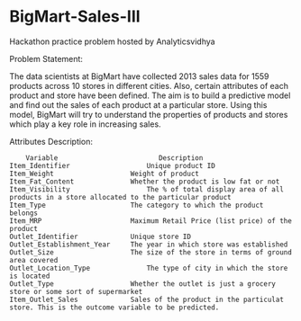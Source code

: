 # BigMart-Sales-III
Hackathon practice problem hosted by Analyticsvidhya

Problem Statement:

The data scientists at BigMart have collected 2013 sales data for 1559 products across 10 stores in different cities. Also, certain attributes of each product and store have been defined. The aim is to build a predictive model and find out the sales of each product at a particular store.
Using this model, BigMart will try to understand the properties of products and stores which play a key role in increasing sales.

Attributes Description:

        Variable	                     Description
    Item_Identifier	                  Unique product ID
    Item_Weight	                  Weight of product
    Item_Fat_Content	          Whether the product is low fat or not
    Item_Visibility	                  The % of total display area of all products in a store allocated to the particular product
    Item_Type	                  The category to which the product belongs
    Item_MRP	                  Maximum Retail Price (list price) of the product
    Outlet_Identifier	          Unique store ID
    Outlet_Establishment_Year	  The year in which store was established
    Outlet_Size	                  The size of the store in terms of ground area covered
    Outlet_Location_Type	          The type of city in which the store is located
    Outlet_Type	                  Whether the outlet is just a grocery store or some sort of supermarket
    Item_Outlet_Sales	          Sales of the product in the particulat store. This is the outcome variable to be predicted.
